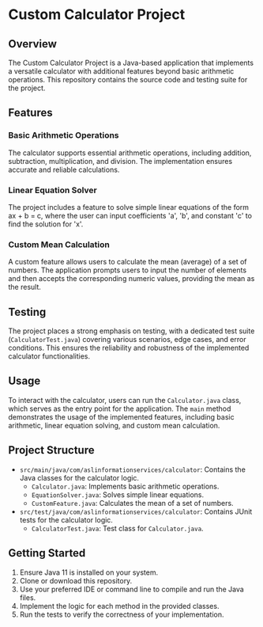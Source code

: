 # Custom Calculator Project

## Overview

The Custom Calculator Project is a Java-based application that implements a versatile calculator with additional features beyond basic arithmetic operations. This repository contains the source code and testing suite for the project.

## Features

### Basic Arithmetic Operations

The calculator supports essential arithmetic operations, including addition, subtraction, multiplication, and division. The implementation ensures accurate and reliable calculations.

### Linear Equation Solver

The project includes a feature to solve simple linear equations of the form ax + b = c, where the user can input coefficients 'a', 'b', and constant 'c' to find the solution for 'x'.

### Custom Mean Calculation

A custom feature allows users to calculate the mean (average) of a set of numbers. The application prompts users to input the number of elements and then accepts the corresponding numeric values, providing the mean as the result.

## Testing

The project places a strong emphasis on testing, with a dedicated test suite (`CalculatorTest.java`) covering various scenarios, edge cases, and error conditions. This ensures the reliability and robustness of the implemented calculator functionalities.

## Usage

To interact with the calculator, users can run the `Calculator.java` class, which serves as the entry point for the application. The `main` method demonstrates the usage of the implemented features, including basic arithmetic, linear equation solving, and custom mean calculation.

## Project Structure

- `src/main/java/com/aslinformationservices/calculator`: Contains the Java classes for the calculator logic.
  - `Calculator.java`: Implements basic arithmetic operations.
  - `EquationSolver.java`: Solves simple linear equations.
  - `CustomFeature.java`: Calculates the mean of a set of numbers.
- `src/test/java/com/aslinformationservices/calculator`: Contains JUnit tests for the calculator logic.
  - `CalculatorTest.java`: Test class for `Calculator.java`.

## Getting Started

1. Ensure Java 11 is installed on your system.
2. Clone or download this repository.
3. Use your preferred IDE or command line to compile and run the Java files.
4. Implement the logic for each method in the provided classes.
5. Run the tests to verify the correctness of your implementation.
